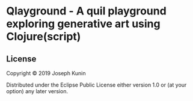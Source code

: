 # Qlayground - A quil playground exploring generative art using Clojure(script)
## License

Copyright © 2019 Joseph Kunin

Distributed under the Eclipse Public License either version 1.0 or (at
your option) any later version.
